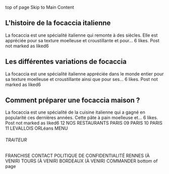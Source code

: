 top of page
Skip to Main Content
## L'histoire de la focaccia italienne
La focaccia est une spécialité italienne qui remonte à des siècles. Elle est appréciée pour sa texture moelleuse et croustillante et pour...
6 likes. Post not marked as liked6
## Les différentes variations de focaccia
La focaccia est une spécialité italienne appréciée dans le monde entier pour sa texture moelleuse et croustillante ainsi que pour ses...
6 likes. Post not marked as liked6
## Comment préparer une focaccia maison ?
La focaccia est une spécialité de la cuisine italienne qui a gagné en popularité ces dernières années. Cette pâte à pain moelleuse et...
6 likes. Post not marked as liked6
12
NOS RESTAURANTS
PARIS 09
PARIS 10
PARIS 11
LEVALLOIS
ORLéans
MENU
###### TRAITEUR
FRANCHISE
CONTACT
POLITIQUE DE CONFIDENTIALITÉ 
RENNES (À VENIR)
TOURS (À VENIR)
BORDEAUX (À VENIR)
COMMANDER
bottom of page
